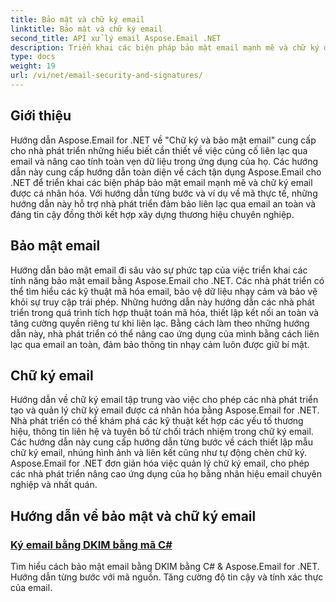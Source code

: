 ```yaml
---
title: Bảo mật và chữ ký email
linktitle: Bảo mật và chữ ký email
second_title: API xử lý email Aspose.Email .NET
description: Triển khai các biện pháp bảo mật email mạnh mẽ và chữ ký được cá nhân hóa với hướng dẫn Aspose.Email for .NET. Đảm bảo giao tiếp an toàn và xây dựng thương hiệu chuyên nghiệp.
type: docs
weight: 19
url: /vi/net/email-security-and-signatures/
---
```


## Giới thiệu

Hướng dẫn Aspose.Email for .NET về "Chữ ký và bảo mật email" cung cấp cho nhà phát triển những hiểu biết cần thiết về việc củng cố liên lạc qua email và nâng cao tính toàn vẹn dữ liệu trong ứng dụng của họ. Các hướng dẫn này cung cấp hướng dẫn toàn diện về cách tận dụng Aspose.Email cho .NET để triển khai các biện pháp bảo mật email mạnh mẽ và chữ ký email được cá nhân hóa. Với hướng dẫn từng bước và ví dụ về mã thực tế, những hướng dẫn này hỗ trợ nhà phát triển đảm bảo liên lạc qua email an toàn và đáng tin cậy đồng thời kết hợp xây dựng thương hiệu chuyên nghiệp.

## Bảo mật email

Hướng dẫn bảo mật email đi sâu vào sự phức tạp của việc triển khai các tính năng bảo mật email bằng Aspose.Email cho .NET. Các nhà phát triển có thể tìm hiểu các kỹ thuật mã hóa email, bảo vệ dữ liệu nhạy cảm và bảo vệ khỏi sự truy cập trái phép. Những hướng dẫn này hướng dẫn các nhà phát triển trong quá trình tích hợp thuật toán mã hóa, thiết lập kết nối an toàn và tăng cường quyền riêng tư khi liên lạc. Bằng cách làm theo những hướng dẫn này, nhà phát triển có thể nâng cao ứng dụng của mình bằng cách liên lạc qua email an toàn, đảm bảo thông tin nhạy cảm luôn được giữ bí mật.

## Chữ ký email

Hướng dẫn về chữ ký email tập trung vào việc cho phép các nhà phát triển tạo và quản lý chữ ký email được cá nhân hóa bằng Aspose.Email for .NET. Nhà phát triển có thể khám phá các kỹ thuật kết hợp các yếu tố thương hiệu, thông tin liên hệ và tuyên bố từ chối trách nhiệm trong chữ ký email. Các hướng dẫn này cung cấp hướng dẫn từng bước về cách thiết lập mẫu chữ ký email, nhúng hình ảnh và liên kết cũng như tự động chèn chữ ký. Aspose.Email for .NET đơn giản hóa việc quản lý chữ ký email, cho phép các nhà phát triển nâng cao ứng dụng của họ bằng nhãn hiệu email chuyên nghiệp và nhất quán.


## Hướng dẫn về bảo mật và chữ ký email

### [Ký email bằng DKIM bằng mã C#](./signing-emails-with-dkim-using-csharp-code/)
Tìm hiểu cách bảo mật email bằng DKIM bằng C# & Aspose.Email for .NET. Hướng dẫn từng bước với mã nguồn. Tăng cường độ tin cậy và tính xác thực của email.